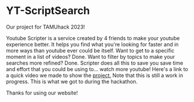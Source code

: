# YT-ScriptSearch

Our project for TAMUhack 2023!

Youtube Scripter is a service created by 4 friends to make your youtube experience better. It helps you find what you're looking for faster and in more ways than youtube ever could be itself. Want to get to a specific moment in a list of videos? Done. Want to filter by topics to make your searches more refined? Done. Scripter does all this to save you save time and effort that you could be using to... watch more youtube! Here's a link to a quick video we made to show the [project.](https://drive.google.com/file/d/1mHS_RYYYtuD1ZizZ4P8UbAoCYT1f9_hL/view?usp=sharing) Note that this is still a work in progress. This is what we got to during the hackathon.

Thanks for using our website! 

